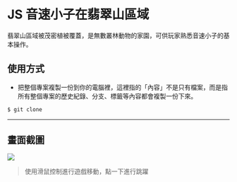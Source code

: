 # JS 音速小子在翡翠山區域

翡翠山區域被茂密植被覆蓋，是無數叢林動物的家園，可供玩家熟悉音速小子的基本操作。

## 使用方式
- 把整個專案複製一份到你的電腦裡，這裡指的「內容」不是只有檔案，而是指所有整個專案的歷史紀錄、分支、標籤等內容都會複製一份下來。
```sh
$ git clone
```

----

## 畫面截圖
![](https://i.imgur.com/kFokNcX.gif)
> 使用滑鼠控制進行遊戲移動，點一下進行跳躍
